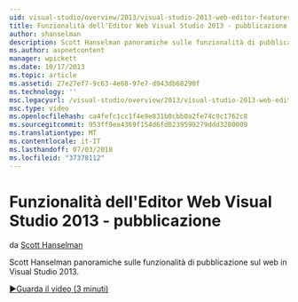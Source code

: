```yaml
---
uid: visual-studio/overview/2013/visual-studio-2013-web-editor-features-publishing
title: Funzionalità dell'Editor Web Visual Studio 2013 - pubblicazione | Microsoft Docs
author: shanselman
description: Scott Hanselman panoramiche sulle funzionalità di pubblicazione sul web in Visual Studio 2013.
ms.author: aspnetcontent
manager: wpickett
ms.date: 10/17/2013
ms.topic: article
ms.assetid: 27e27ef7-9c63-4e68-97e7-d943db68290f
ms.technology: ''
msc.legacyurl: /visual-studio/overview/2013/visual-studio-2013-web-editor-features-publishing
msc.type: video
ms.openlocfilehash: ca4fefc1cc1f4e9e831b0cbb0a2fe74c9c1762c8
ms.sourcegitcommit: 953ff9ea4369f154d6fd0239599279ddd3280009
ms.translationtype: MT
ms.contentlocale: it-IT
ms.lasthandoff: 07/03/2018
ms.locfileid: "37378112"
---
```

<a name="visual-studio-2013-web-editor-features---publishing"></a>Funzionalità dell'Editor Web Visual Studio 2013 - pubblicazione
====================
da [Scott Hanselman](https://github.com/shanselman)

Scott Hanselman panoramiche sulle funzionalità di pubblicazione sul web in Visual Studio 2013.

[&#9654;Guarda il video (3 minuti)](https://channel9.msdn.com/Blogs/ASP-NET-Site-Videos/visual-studio-2013-web-editor-features-publishing)
